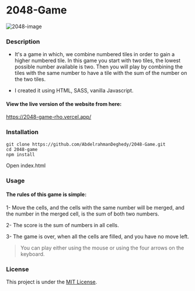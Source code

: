 # 2048-Game

![2048-image](https://user-images.githubusercontent.com/68364202/109203556-fa28f300-77ac-11eb-9498-b8bb4dcd3f76.png)


### Description

- It's a game in which, we combine numbered tiles in order to gain a higher numbered tile. In this game you start with two tiles, the lowest possible number available is two. Then you will play by combining the tiles with the same number to have a tile with the sum of the number on the two tiles.

- I created it using HTML, SASS, vanilla Javascript.

#### View the live version of the website from here:

https://2048-game-rho.vercel.app/


### Installation
```
git clone https://github.com/AbdelrahmanDeghedy/2048-Game.git
cd 2048-game
npm install
```
Open index.html

### Usage
#### The rules of this game is simple:

1- Move the cells, and the cells with the same number will be merged, and the number in the merged cell, is the sum of both two numbers.

2- The score is the sum of numbers in all cells.

3- The game is over, when all the cells are filled, and you have no move left.

> You can play either using the mouse or using the four arrows on the keyboard.


### License
This project is under the [MIT License](https://github.com/AbdelrahmanDeghedy/2048-Game/blob/main/LICENSE).
